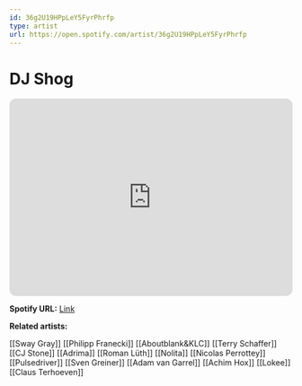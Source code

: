 ```yaml
---
id: 36g2U19HPpLeY5FyrPhrfp
type: artist
url: https://open.spotify.com/artist/36g2U19HPpLeY5FyrPhrfp
---
```

# DJ Shog

<iframe style="border-radius:12px" src="https://open.spotify.com/embed/artist/36g2U19HPpLeY5FyrPhrfp" width="100%" height="352" frameBorder="0" allowfullscreen="" allow="autoplay; clipboard-write; encrypted-media; fullscreen; picture-in-picture" loading="lazy"></iframe>

**Spotify URL:** [Link](https://open.spotify.com/artist/36g2U19HPpLeY5FyrPhrfp)

**Related artists:**

[[Sway Gray]]
[[Philipp Franecki]]
[[Aboutblank&KLC]]
[[Terry Schaffer]]
[[CJ Stone]]
[[Adrima]]
[[Roman Lüth]]
[[Nolita]]
[[Nicolas Perrottey]]
[[Pulsedriver]]
[[Sven Greiner]]
[[Adam van Garrel]]
[[Achim Hox]]
[[Lokee]]
[[Claus Terhoeven]]
